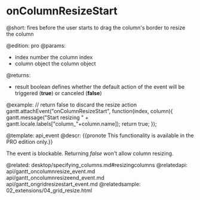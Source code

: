onColumnResizeStart
=============

@short: fires before the user starts to drag the column's border to resize the column
	
@edition: pro
@params:
- index		number		the column index
- column	object		the column object

@returns:  
- result     boolean       defines whether the default action of the event will be triggered (<b>true</b>) or canceled (<b>false</b>) 

@example:
// return false to discard the resize action
gantt.attachEvent("onColumnResizeStart", function(index, column){
	gantt.message("Start resizing " + gantt.locale.labels["column_"+column.name]);
	return true;
});

@template:	api_event
@descr:
{{pronote This functionality is available in the PRO edition only.}}

The event is blockable. Returning *false* won't allow column resizing.

@related:
	desktop/specifying_columns.md#resizingcolumns
@relatedapi:
	api/gantt_oncolumnresize_event.md
    api/gantt_oncolumnresizeend_event.md
    api/gantt_ongridresizestart_event.md
@relatedsample:
	02_extensions/04_grid_resize.html